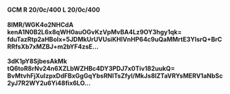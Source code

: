 #### GCM R 20/0c/400 L 20/0c/400
**8lMR/WGK4o2NHCdA**<br/>**kenA1N0B2L6x8qWH0auOGvKzVpMvBA4Lz9OY3hgy1qk=**<br/>**fduTazRtp2aHBoIx+5JDMkUrUVUsiKHlVnHP64c9uQaMMrtE3YlsrQ+BrCRRfsXb7xMZBJ+m2bYF4zsE...**<br/><br/>
**3dK1pY8SjbesAkMk**<br/>**tQ6toR8rNv24n6XZLbWZHBc4DY3PDJ7x0Tiv182uukQ=**<br/>**BvMtvhFjXulzpxDdFBxGgGqYbsRNITsZfyl/MkJs8lZTaVRYsMERV1aNbSc2yJ7R2WY2u6Yi48fix6LO...**